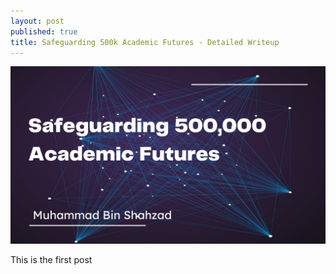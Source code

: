 ```yaml
---
layout: post
published: true
title: Safeguarding 500k Academic Futures - Detailed Writeup
---
```

![EdSec: Safeguarding 500k Academic Futures](/assets/images/EdSec-Safeguarding-500k-Academic-Futures.png)

This is the first post